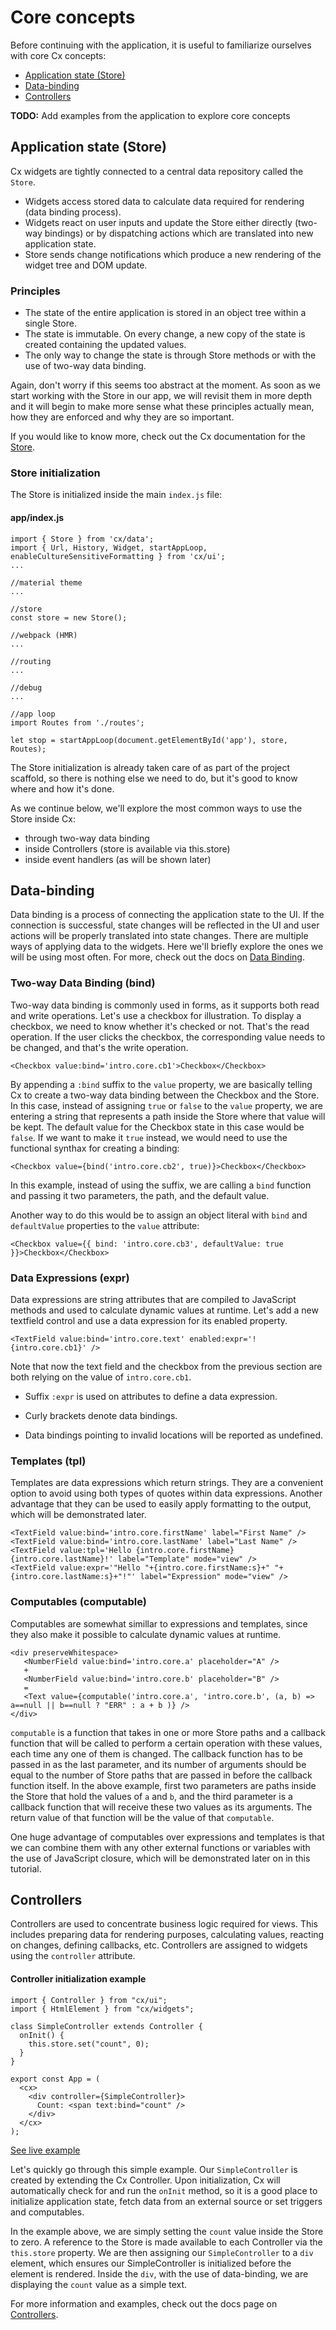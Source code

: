 # Core concepts

Before continuing with the application, it is useful to familiarize ourselves with core Cx concepts:
* [Application state (Store)](#application-state-store)
* [Data-binding](#data-binding)
* [Controllers](#controllers)

**TODO:** Add examples from the application to explore core concepts

## Application state (Store)

Cx widgets are tightly connected to a central data repository called the `Store`.
* Widgets access stored data to calculate data required for rendering (data binding process).
* Widgets react on user inputs and update the Store either directly (two-way bindings) or by dispatching actions which are translated into new application state.
* Store sends change notifications which produce a new rendering of the widget tree and DOM update.

### Principles

* The state of the entire application is stored in an object tree within a single Store.
* The state is immutable. On every change, a new copy of the state is created containing the updated values.
* The only way to change the state is through Store methods or with the use of two-way data binding.

Again, don't worry if this seems too abstract at the moment. As soon as we start working with the Store in our app, we will revisit them in more depth and it will begin to make more sense what these principles actually mean, how they are enforced and why they are so important.

If you would like to know more, check out the Cx documentation for the [Store](https://docs.cxjs.io/concepts/store).

### Store initialization

The Store is initialized inside the main `index.js` file:

#### app/index.js
```
import { Store } from 'cx/data';
import { Url, History, Widget, startAppLoop, enableCultureSensitiveFormatting } from 'cx/ui';
...

//material theme
...

//store
const store = new Store();

//webpack (HMR)
...

//routing
...

//debug
...

//app loop
import Routes from './routes';

let stop = startAppLoop(document.getElementById('app'), store, Routes);
```

The Store initialization is already taken care of as part of the project scaffold, so there is nothing else we need to do, but it's good to know where and how it's done.

As we continue below, we'll explore the most common ways to use the Store inside Cx:

* through two-way data binding
* inside Controllers (store is available via this.store)
* inside event handlers (as will be shown later)

## Data-binding

Data binding is a process of connecting the application state to the UI. If the connection is successful, state changes will be reflected in the UI and user actions will be properly translated into state changes. There are multiple ways of applying data to the widgets. 
Here we'll briefly explore the ones we will be using most often. For more, check out the docs on [Data Binding](https://docs.cxjs.io/concepts/data-binding).

### Two-way Data Binding (bind)

Two-way data binding is commonly used in forms, as it supports both read and write operations. Let's use a checkbox for illustration. To display a checkbox, we need to know whether it's checked or not. That's the read operation. If the user clicks the checkbox, the corresponding value needs to be changed, and that's the write operation.

```
<Checkbox value:bind='intro.core.cb1'>Checkbox</Checkbox>
```
By appending a `:bind` suffix to the `value` property, we are basically telling Cx to create a two-way data binding between the Checkbox and the Store. In this case, instead of assigning `true` or `false` to the `value` property, we are entering a string that represents a path inside the Store where that value will be kept. 
The default value for the Checkbox state in this case would be `false`. If we want to make it `true` instead, we would need to use the functional synthax for creating a binding:

```
<Checkbox value={bind('intro.core.cb2', true)}>Checkbox</Checkbox>
```
In this example, instead of using the suffix, we are calling a `bind` function and passing it two parameters, the path, and the default value.

Another way to do this would be to assign an object literal with `bind` and `defaultValue` properties to the `value` attribute:

```
<Checkbox value={{ bind: 'intro.core.cb3', defaultValue: true }}>Checkbox</Checkbox>
```

### Data Expressions (expr)

Data expressions are string attributes that are compiled to JavaScript methods and used to calculate dynamic values at runtime. Let's add a new textfield control and use a data expression for its enabled property.

```
<TextField value:bind='intro.core.text' enabled:expr='!{intro.core.cb1}' />
```

Note that now the text field and the checkbox from the previous section are both relying on the value of `intro.core.cb1`. 

* Suffix `:expr` is used on attributes to define a data expression.

* Curly brackets denote data bindings.

* Data bindings pointing to invalid locations will be reported as undefined.

### Templates (tpl)

Templates are data expressions which return strings. They are a convenient option to avoid using both types of quotes within data expressions. Another advantage that they can be used to easily apply formatting to the output, which will be demonstrated later.

```
<TextField value:bind='intro.core.firstName' label="First Name" />
<TextField value:bind='intro.core.lastName' label="Last Name" />
<TextField value:tpl='Hello {intro.core.firstName} {intro.core.lastName}!' label="Template" mode="view" />
<TextField value:expr='"Hello "+{intro.core.firstName:s}+" "+{intro.core.lastName:s}+"!"' label="Expression" mode="view" />
```

### Computables (computable)

Computables are somewhat simillar to expressions and templates, since they also make it possible to calculate dynamic values at runtime. 

```
<div preserveWhitespace>
   <NumberField value:bind='intro.core.a' placeholder="A" />
   +
   <NumberField value:bind='intro.core.b' placeholder="B" />
   =
   <Text value={computable('intro.core.a', 'intro.core.b', (a, b) => a==null || b==null ? "ERR" : a + b )} />
</div>
```
`computable` is a function that takes in one or more Store paths and a callback function that will be called to perform a certain operation with these values, each time any one of them is changed. The callback function has to be passed in as the last parameter, and its number of arguments should be equal to the number of Store paths that are passed in before the callback function itself. In the above example, first two parameters are paths inside the Store that hold the values of `a` and `b`, and the third parameter is a callback function that will receive these two values as its arguments. The return value of that function will be the value of that `computable`.

One huge advantage of computables over expressions and templates is that we can combine them with any other external functions or variables with the use of JavaScript closure, which will be demonstrated later on in this tutorial.

## Controllers

Controllers are used to concentrate business logic required for views. This includes preparing data for rendering purposes, calculating values, reacting on changes, defining callbacks, etc. Controllers are assigned to widgets using the `controller` attribute. 

#### Controller initialization example

```
import { Controller } from "cx/ui";
import { HtmlElement } from "cx/widgets";

class SimpleController extends Controller {
  onInit() {
    this.store.set("count", 0);
  }
}

export const App = (
  <cx>
    <div controller={SimpleController}>
      Count: <span text:bind="count" />
    </div>
  </cx>
);
```
[See live example](https://fiddle.cxjs.io/?f=SufJMlDZ)

Let's quickly go through this simple example. Our `SimpleController` is created by extending the Cx Controller. Upon initialization, Cx will automatically check for and run the `onInit` method, so it is a good place to initialize application state, fetch data from an external source or set triggers and computables. 

In the example above, we are simply setting the `count` value inside the Store to zero. A reference to the Store is made available to each Controller via the `this.store` property.
We are then assigning our `SimpleController` to a `div` element, which ensures our SimpleController is initialized before the element is rendered. Inside the `div`, with the use of data-binding, we are displaying the `count` value as a simple text.

For more information and examples, check out the docs page on [Controllers](https://docs.cxjs.io/concepts/controllers).





